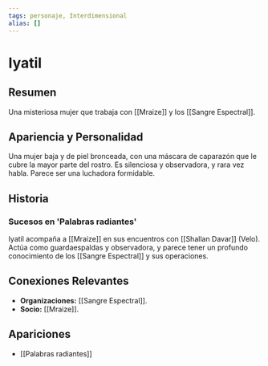 ```yaml
---
tags: personaje, Interdimensional
alias: []
---
```


# Iyatil

## Resumen
Una misteriosa mujer que trabaja con [[Mraize]] y los [[Sangre Espectral]].

## Apariencia y Personalidad
Una mujer baja y de piel bronceada, con una máscara de caparazón que le cubre la mayor parte del rostro. Es silenciosa y observadora, y rara vez habla. Parece ser una luchadora formidable.

## Historia
### Sucesos en 'Palabras radiantes'
Iyatil acompaña a [[Mraize]] en sus encuentros con [[Shallan Davar]] (Velo). Actúa como guardaespaldas y observadora, y parece tener un profundo conocimiento de los [[Sangre Espectral]] y sus operaciones.

## Conexiones Relevantes
* **Organizaciones:** [[Sangre Espectral]].
* **Socio:** [[Mraize]].

## Apariciones
* [[Palabras radiantes]]
